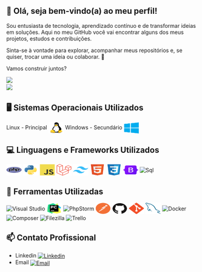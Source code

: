 ## 👋 Olá, seja bem-vindo(a) ao meu perfil!

Sou entusiasta de tecnologia, aprendizado contínuo e de transformar ideias em soluções. Aqui no meu GitHub você vai encontrar alguns dos meus projetos, estudos e contribuições.

Sinta-se à vontade para explorar, acompanhar meus repositórios e, se quiser, trocar uma ideia ou colaborar. 🚀

Vamos construir juntos?

 <div>
  <a href="https://github.com/Fparaiz0">
  <img src="https://github-readme-stats.vercel.app/api?username=Fparaiz0&theme=synthwave&show_icons=true&hide_border=true&count_private=true">
  </a>
</div>
<div><a href="https://github.com/Fparaiz0?tab=repositories">
 <img src="https://github-readme-stats.vercel.app/api/top-langs/?username=Fparaiz0&theme=synthwave&show_icons=true&hide_border=true&layout=compact">
</a></div>

## 🖥️ Sistemas Operacionais Utilizados
<p align="left">
  <span>Linux - Principal</span>
  <img align="center" alt="Linux" height="30" width="40" src="https://raw.githubusercontent.com/devicons/devicon/master/icons/linux/linux-original.svg">
  <span>Windows - Secundário</span>
  <img align="center" alt="Windows" height="30" width="40" src="https://raw.githubusercontent.com/devicons/devicon/master/icons/windows8/windows8-original.svg">
</p>

## 💻 Linguagens e Frameworks Utilizados
<p align="left">
  <img align="center" alt="PHP" height="30" width="40" src="https://raw.githubusercontent.com/devicons/devicon/master/icons/php/php-original.svg">
  <img align="center" alt="Python" height="30" width="40" src="https://raw.githubusercontent.com/devicons/devicon/master/icons/python/python-original.svg">
  <img align="center" alt="JavaScript" height="30" width="40" src="https://raw.githubusercontent.com/devicons/devicon/master/icons/javascript/javascript-original.svg">
  <img align="center" alt="Laravel" height="30" width="40" src="https://raw.githubusercontent.com/devicons/devicon/master/icons/laravel/laravel-original.svg">
  <img align="center" alt="Tailwind" height="30" width="40" src="https://raw.githubusercontent.com/devicons/devicon/master/icons/tailwindcss/tailwindcss-original.svg">
  <img align="center" alt="HTML" height="30" width="40" src="https://raw.githubusercontent.com/devicons/devicon/master/icons/html5/html5-original.svg">
  <img align="center" alt="CSS" height="30" width="40" src="https://raw.githubusercontent.com/devicons/devicon/master/icons/css3/css3-original.svg">
  <img align="center" alt="Bootstrap" height="30" width="40" src="https://raw.githubusercontent.com/devicons/devicon/master/icons/bootstrap/bootstrap-original.svg">
  <img align="center" alt="Sql" heigtht="30" width="40" src="https://cdn.jsdelivr.net/gh/devicons/devicon@latest/icons/azuresqldatabase/azuresqldatabase-original.svg" />
</p>

## 🔧 Ferramentas Utilizadas
<p align="left">
<img align="center" alt="Visual Studio" height="30" width="40" src="https://cdn.jsdelivr.net/gh/devicons/devicon@latest/icons/vscode/vscode-original.svg" />
<img align="center" alt="PyCharm" height="30" width="40" src="https://raw.githubusercontent.com/devicons/devicon/master/icons/pycharm/pycharm-original.svg"> 
<img align="center" alt="PhpStorm" height="30" width="30" src="https://resources.jetbrains.com/storage/products/phpstorm/img/meta/phpstorm_logo_300x300.png">
<img align="center" alt="Postman" height="30" width="40" src="https://raw.githubusercontent.com/devicons/devicon/master/icons/postman/postman-plain.svg">
<img align="center" alt="GitHub" height="30" width="40" src="https://raw.githubusercontent.com/devicons/devicon/master/icons/github/github-original.svg">
<img align="center" alt="Git" height="30" width="40" src="https://raw.githubusercontent.com/devicons/devicon/master/icons/git/git-original.svg">
<img align="center" alt="MySQL" height="30" width="40" src="https://raw.githubusercontent.com/devicons/devicon/master/icons/mysql/mysql-original.svg">
<img align="center" alt="Docker" heigtht="30" width="40" src="https://cdn.jsdelivr.net/gh/devicons/devicon@latest/icons/docker/docker-original.svg" />
<img align="center" alt="Composer" heigtht="30" width="40" src="https://cdn.jsdelivr.net/gh/devicons/devicon@latest/icons/composer/composer-original.svg" />
<img align="center" alt="Filezilla" heigtht="30" width="40" src="https://cdn.jsdelivr.net/gh/devicons/devicon@latest/icons/filezilla/filezilla-original.svg" />
<img align="center" alt="Trello" heigtht="30" width="40" src="https://cdn.jsdelivr.net/gh/devicons/devicon@latest/icons/trello/trello-original.svg" />


<p>

## 📫 Contato Profissional

<p align="left">

- Linkedin
  <a href="https://www.linkedin.com/in/felipe-paraizo-de-oliveira-45882431a/" target="_blank">
    <img align="center" alt="Linkedin" heigtht="30" width="40" src="https://cdn.jsdelivr.net/gh/devicons/devicon@latest/icons/linkedin/linkedin-original.svg">
  </a>
- Email
  <a href="mailto:fparaizo3@gmail.com" target="_blank">
    <img align="center" alt="Email" heigtht="30" width="40" src="https://upload.wikimedia.org/wikipedia/commons/4/4e/Gmail_Icon.png">
  </a>
</p>